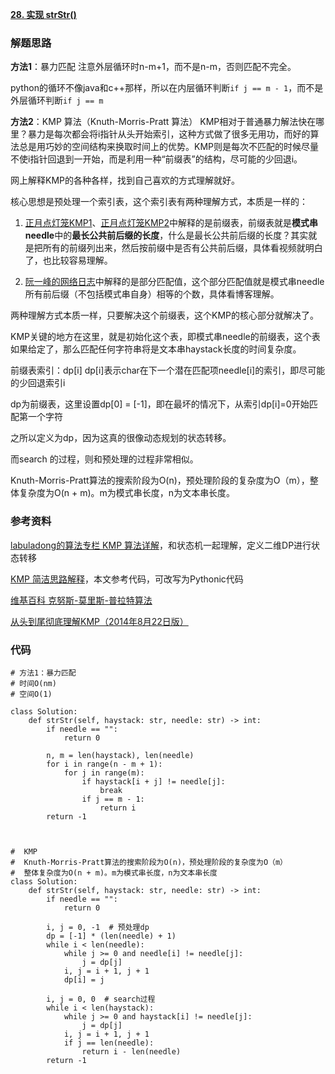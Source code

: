 **[28. 实现 strStr()](https://leetcode-cn.com/problems/implement-strstr/)**


### 解题思路
**方法1**：暴力匹配
注意外层循环时n-m+1，而不是n-m，否则匹配不完全。

python的循环不像java和c++那样，所以在内层循环判断`if j == m - 1`，而不是外层循环判断`if j == m`



**方法2**：KMP 算法（Knuth-Morris-Pratt 算法）
KMP相对于普通暴力解法快在哪里？暴力是每次都会将i指针从头开始索引，这种方式做了很多无用功，而好的算法总是用巧妙的空间结构来换取时间上的优势。KMP则是每次不匹配的时候尽量不使i指针回退到一开始，而是利用一种“前缀表”的结构，尽可能的少回退i。

网上解释KMP的各种各样，找到自己喜欢的方式理解就好。

核心思想是预处理一个索引表，这个索引表有两种理解方式，本质是一样的：

1. [正月点灯笼KMP1](https://www.bilibili.com/video/BV1Px411z7Yo/?spm_id_from=333.788.videocard.0)、[正月点灯笼KMP2](https://www.bilibili.com/video/BV1hW411a7ys/?spm_id_from=333.788.videocard.0)中解释的是前缀表，前缀表就是**模式串needle**中的**最长公共前后缀的长度**，什么是最长公共前后缀的长度？其实就是把所有的前缀列出来，然后按前缀中是否有公共前后缀，具体看视频就明白了，也比较容易理解。

2. [阮一峰的网络日志](http://www.ruanyifeng.com/blog/2013/05/Knuth%E2%80%93Morris%E2%80%93Pratt_algorithm.html)中解释的是部分匹配值，这个部分匹配值就是模式串needle所有前后缀（不包括模式串自身）相等的个数，具体看博客理解。

两种理解方式本质一样，只要解决这个前缀表，这个KMP的核心部分就解决了。

KMP关键的地方在这里，就是初始化这个表，即模式串needle的前缀表，这个表如果给定了，那么匹配任何字符串将是文本串haystack长度的时间复杂度。

前缀表索引：dp[i]
dp[i]表示char在下一个潜在匹配项needle[i]的索引，即尽可能的少回退索引i

dp为前缀表，这里设置dp[0] = [-1]，即在最坏的情况下，从索引dp[i]=0开始匹配第一个字符

之所以定义为dp，因为这真的很像动态规划的状态转移。

而search 的过程，则和预处理的过程非常相似。

Knuth-Morris-Pratt算法的搜索阶段为O(n)，预处理阶段的复杂度为O（m），整体复杂度为O(n + m)。m为模式串长度，n为文本串长度。


### 参考资料
[labuladong的算法专栏 KMP 算法详解](https://zhuanlan.zhihu.com/p/83334559)，和状态机一起理解，定义二维DP进行状态转移

[KMP 简洁思路解释](https://github.com/xiaoylu/leetcode_category/tree/master/KMP)，本文参考代码，可改写为Pythonic代码

[维基百科 克努斯-莫里斯-普拉特算法](https://zh.wikipedia.org/wiki/%E5%85%8B%E5%8A%AA%E6%96%AF-%E8%8E%AB%E9%87%8C%E6%96%AF-%E6%99%AE%E6%8B%89%E7%89%B9%E7%AE%97%E6%B3%95)

[从头到尾彻底理解KMP（2014年8月22日版）](https://blog.csdn.net/v_JULY_v/article/details/7041827)

### 代码

```python3
# 方法1：暴力匹配
# 时间O(nm)
# 空间O(1)

class Solution:
    def strStr(self, haystack: str, needle: str) -> int:
        if needle == "":
            return 0
        
        n, m = len(haystack), len(needle)
        for i in range(n - m + 1):
            for j in range(m):
                if haystack[i + j] != needle[j]:
                    break
                if j == m - 1:
                    return i
        return -1
        


#  KMP
#  Knuth-Morris-Pratt算法的搜索阶段为O(n)，预处理阶段的复杂度为O（m）
#  整体复杂度为O(n + m)。m为模式串长度，n为文本串长度
class Solution:
    def strStr(self, haystack: str, needle: str) -> int:
        if needle == "":
            return 0
 
        i, j = 0, -1  # 预处理dp
        dp = [-1] * (len(needle) + 1)
        while i < len(needle):
            while j >= 0 and needle[i] != needle[j]:
                j = dp[j]
            i, j = i + 1, j + 1
            dp[i] = j
                
        i, j = 0, 0  # search过程
        while i < len(haystack):
            while j >= 0 and haystack[i] != needle[j]:
                j = dp[j]
            i, j = i + 1, j + 1
            if j == len(needle):
                return i - len(needle)
        return -1

```
